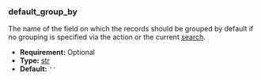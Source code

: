 ### default_group_by

The name of the field on which the records should be grouped by default if no grouping is
specified via the action or the current [search](../view_architectures.md#reference-view-architectures-search).

* **Requirement:**
  Optional
* **Type:**
  [str](https://docs.python.org/3/library/stdtypes.html#str)
* **Default:**
  `''`
